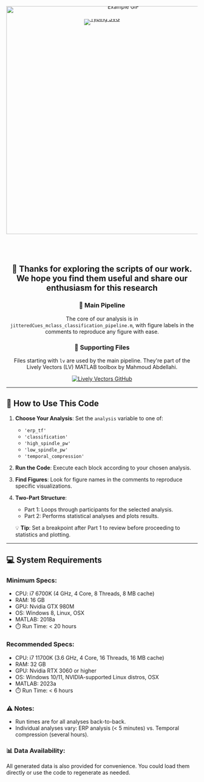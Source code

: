 <div style="text-align: center; line-height: 0;">
  <!-- link: https://readme-typing-svg.demolab.com/demo/ and https://devicon.dev/ -->
  <a href="https://git.io/typing-svg"><img src="https://readme-typing-svg.demolab.com?font=Fira+Code&size30&pause=1000&center=true&multiline=true&width=1500&height=100&lines=Targeted+memory+reactivation+elicits+temporally+compressed+reactivation+linked+to+spindles" alt="Typing SVG" /></a>
<div align="center">  
  <img src="https://i.giphy.com/media/v1.Y2lkPTc5MGI3NjExbmhvNTZzZmdmZDltY3BldXMzd29meW1xdmZjeWs4bHVnaWd1MW8xNSZlcD12MV9pbnRlcm5hbF9naWZfYnlfaWQmY3Q9Zw/JpDQe7F3W6SmHlSozb/giphy.gif" width="600" alt="Example GIF" style="margin-top: -50px; margin-bottom: 50px;">
</div>
</div>

<div align="center">

## 🎇 Thanks for exploring the scripts of our work. We hope you find them useful and share our enthusiasm for this research

### 📜 Main Pipeline

The core of our analysis is in `jitteredCues_mclass_classification_pipeline.m`, with figure labels in the comments to reproduce any figure with ease.

### 🔧 Supporting Files

Files starting with `lv` are used by the main pipeline. They're part of the Lively Vectors (LV) MATLAB toolbox by Mahmoud Abdellahi.

  <a href="https://github.com/MahmoudAbdellahi/Lively_Vectors" target="_blank">
    <img src="https://img.shields.io/badge/GitHub-Lively_Vectors-blue?style=for-the-badge&logo=github" alt="Lively Vectors GitHub">
  </a>

</div>

---

## 🚀 How to Use This Code

1. **Choose Your Analysis**: Set the `analysis` variable to one of:

   - `'erp_tf'`
   - `'classification'`
   - `'high_spindle_pw'`
   - `'low_spindle_pw'`
   - `'temporal_compression'`

2. **Run the Code**: Execute each block according to your chosen analysis.

3. **Find Figures**: Look for figure names in the comments to reproduce specific visualizations.

4. **Two-Part Structure**:

   - Part 1: Loops through participants for the selected analysis.
   - Part 2: Performs statistical analyses and plots results.

   💡 **Tip**: Set a breakpoint after Part 1 to review before proceeding to statistics and plotting.

---

## 💻 System Requirements

### Minimum Specs:

- CPU: i7 6700K (4 GHz, 4 Core, 8 Threads, 8 MB cache)
- RAM: 16 GB
- GPU: Nvidia GTX 980M
- OS: Windows 8, Linux, OSX
- MATLAB: 2018a
- ⏱️ Run Time: &lt; 20 hours

### Recommended Specs:

- CPU: i7 11700K (3.6 GHz, 4 Core, 16 Threads, 16 MB cache)
- RAM: 32 GB
- GPU: Nvidia RTX 3060 or higher
- OS: Windows 10/11, NVIDIA-supported Linux distros, OSX
- MATLAB: 2023a
- ⏱️ Run Time: &lt; 6 hours

### ⚠️ Notes:

- Run times are for all analyses back-to-back.
- Individual analyses vary: ERP analysis (&lt; 5 minutes) vs. Temporal compression (several hours).

### 📊 Data Availability:

All generated data is also provided for convenience. You could load them directly or use the code to regenerate as needed.
